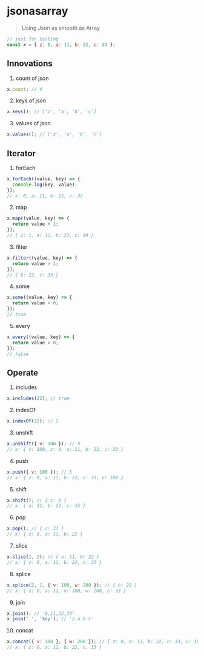 # jsonasarray

> Using Json as smooth as Array

```js
// just for testing
const x = { z: 0, a: 11, b: 22, c: 33 };
```

## Innovations

1. count of json

```js
x.count; // 4
```

2. keys of json

```js
x.keys(); // ['z', 'a', 'b', 'c']
```

3. values of json

```js
x.values(); // ['z', 'a', 'b', 'c']
```

## Iterator

1. forEach

```js
x.forEach((value, key) => {
  console.log(key, value);
});
// z: 0, a: 11, b: 22, c: 33
```

2. map

```js
x.map((value, key) => {
  return value + 1;
});
// { z: 1, a: 12, b: 23, c: 34 }
```

3. filter

```js
x.filter((value, key) => {
  return value > 1;
});
// { b: 22, c: 33 }
```

4. some

```js
x.some((value, key) => {
  return value > 0;
});
// true
```

5. every

```js
x.every((value, key) => {
  return value > 0;
});
// false
```

## Operate

1. includes

```js
x.includes(22); // true
```

2. indexOf

```js
x.indexOf(22); // 2
```

3. unshift

```js
x.unshift({ v: 100 }); // 5
// x: { v: 100, z: 0, a: 11, b: 22, c: 33 }
```

4. push

```js
x.push({ v: 100 }); // 5
// x: { z: 0, a: 11, b: 22, c: 33, v: 100 }
```

5. shift

```js
x.shift(); // { z: 0 }
// x: { a: 11, b: 22, c: 33 }
```

6. pop

```js
x.pop(); // { c: 33 }
// x: { z: 0, a: 11, b: 22 }
```

7. slice

```js
x.slice(1, 2); // { a: 11, b: 22 }
// x: { z: 0, a: 11, b: 22, c: 33 }
```

8. splice

```js
x.splice(2, 1, { v: 100, w: 200 }); // { b: 22 }
// x: { z: 0, a: 11, v: 100, w: 200, c: 33 }
```

9. join

```js
x.join(); // '0,11,22,33'
x.join('.', 'key'); // 'z.a.b.c'
```

10. concat

```js
x.concat({ v: 100 }, { w: 200 }); // { z: 0, a: 11, b: 22, c: 33, v: 100, w: 200 }
// x: { z: 0, a: 11, b: 22, c: 33 }
```
